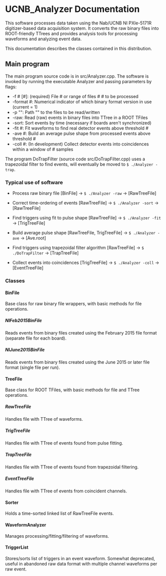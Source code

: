 UCNB_Analyzer Documentation
===========================

This software processes data taken using the Nab/UCNB NI PXIe-5171R digitizer-based data acquisition system.  It converts the raw binary files into ROOT-friendly TTrees and provides analysis tools for processing waveforms and analyzing event data.

This documentation describes the classes contained in this distribution.

Main program
------------

The main program source code is in src/Analyzer.cpp.  The software is invoked by running the executable Analyzer and passing parameters by flags:

* -f # [#]:  (required) File # or range of files # # to be processed
* -format #: Numerical indicator of which binary format version in use (current = 1)
* -p "":     Path "" to the files to be read/written
* -raw:      Read (raw) events in binary files into TTree in a ROOT TFiles
* -sort:     Sort events by time (necessary if boards aren't synchronized)
* -fit #:    Fit waveforms to find real detector events above threshold #
* -ave #:    Build an average pulse shape from processed events above threshold #
* -coll #:   (In development) Collect detector events into coincidences within a window of # samples

The program DoTrapFilter (source code src/DoTrapFilter.cpp) uses a trapezoidal filter to find events, will eventually be moved to `$ ./Analyzer -trap`.

### Typical use of software

* Process raw binary file
[BinFile] -> `$ ./Analyzer -raw` -> [RawTreeFile]

* Correct time-ordering of events
[RawTreeFile] -> `$ ./Analyzer -sort` -> [RawTreeFile]

* Find triggers using fit to pulse shape
[RawTreeFile] -> `$ ./Analyzer -fit` -> [TrigTreeFile]

* Build average pulse shape
[RawTreeFile, TrigTreeFile] -> `$ ./Analyzer -ave` -> [Ave.root]

* Find triggers using trapezoidal filter algorithm
[RawTreeFile] -> `$ ./DoTrapFilter` -> [TrapTreeFile]

* Collect events into coincidences
[TrigTreeFile] -> `$ ./Analyzer -coll` -> [EventTreeFile]

### Classes

#### BinFile

Base class for raw binary file wrappers, with basic methods for file operations.

##### NIFeb2015BinFile

Reads events from binary files created using the February 2015 file format (separate file for each board).

##### NIJune2015BinFile

Reads events from binary files created using the June 2015 or later file format (single file per run).

#### TreeFile

Base class for ROOT TFiles, with basic methods for file and TTree operations.

##### RawTreeFile

Handles file with TTree of waveforms.

##### TrigTreeFile

Handles file with TTree of events found from pulse fitting.

##### TrapTreeFile

Handles file with TTree of events found from trapezoidal filtering.

##### EventTreeFile

Handles file with TTree of events from coincident channels.

#### Sorter

Holds a time-sorted linked list of RawTreeFile events.

#### WaveformAnalyzer

Manages processing/fitting/filtering of waveforms.

#### TriggerList

Stores/sorts list of triggers in an event waveform.  Somewhat deprecated, useful in abandoned raw data format with multiple channel waveforms per raw event.

